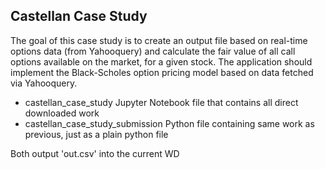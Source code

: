 ## Castellan Case Study 
The goal of this case study is to create an output file based on real-time options data (from Yahooquery) and
calculate the fair value of all call options available on the market, for a given stock. The application should
implement the Black-Scholes option pricing model based on data fetched via Yahooquery.

- castellan_case_study
Jupyter Notebook file that contains all direct downloaded work
- castellan_case_study_submission
Python file containing same work as previous, just as a plain python file

Both output 'out.csv' into the current WD

